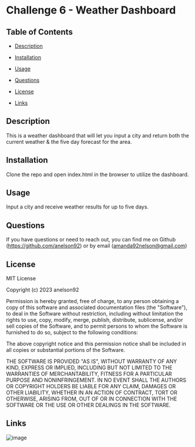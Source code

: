 # Challenge 6 - Weather Dashboard

## Table of Contents
  
 * [Description](#Description)
  
 * [Installation](#Installation)
  
 * [Usage](#Usage)

 * [Questions](#Questions)
  
 * [License](#License)
 
 * [Links](#Links)
  
## Description
  
This is a weather dashboard that will let you input a city and return both the current weather & the five day forecast for the area. 

## Installation
  
Clone the repo and open index.html in the browser to utilize the dashboard. 
  
## Usage
  
Input a city and receive weather results for up to five days. 

## Questions
  
If you have questions or need to reach out, you can find me on Github (https://github.com/anelson92) or by email (amanda92nelson@gmail.com)
 
## License 

MIT License

Copyright (c) 2023 anelson92

Permission is hereby granted, free of charge, to any person obtaining a copy
of this software and associated documentation files (the "Software"), to deal
in the Software without restriction, including without limitation the rights
to use, copy, modify, merge, publish, distribute, sublicense, and/or sell
copies of the Software, and to permit persons to whom the Software is
furnished to do so, subject to the following conditions:

The above copyright notice and this permission notice shall be included in all
copies or substantial portions of the Software.

THE SOFTWARE IS PROVIDED "AS IS", WITHOUT WARRANTY OF ANY KIND, EXPRESS OR
IMPLIED, INCLUDING BUT NOT LIMITED TO THE WARRANTIES OF MERCHANTABILITY,
FITNESS FOR A PARTICULAR PURPOSE AND NONINFRINGEMENT. IN NO EVENT SHALL THE
AUTHORS OR COPYRIGHT HOLDERS BE LIABLE FOR ANY CLAIM, DAMAGES OR OTHER
LIABILITY, WHETHER IN AN ACTION OF CONTRACT, TORT OR OTHERWISE, ARISING FROM,
OUT OF OR IN CONNECTION WITH THE SOFTWARE OR THE USE OR OTHER DEALINGS IN THE
SOFTWARE.

## Links

![image](https://user-images.githubusercontent.com/115906480/232338880-d7421a8c-9b9b-4e61-9680-b81f3e242505.png)


